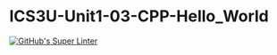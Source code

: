 # ICS3U-Unit1-03-CPP-Hello_World

[![GitHub's Super Linter](https://github.com/ICS3U-Unit1-03-CPP-Hello_World/workflows/GitHub's%20Super%20Linter/badge.svg)](https://github.com/ICS3U-Unit1-03-CPP-Hello_World/actions)
